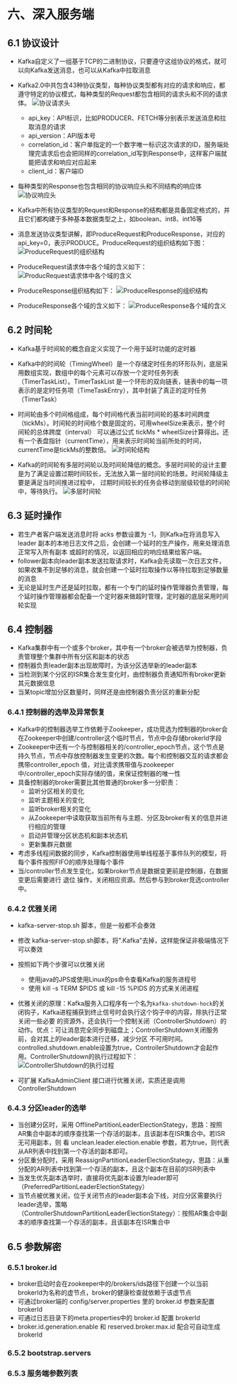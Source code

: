 # 六、深入服务端

## 6.1 协议设计

- Kafka自定义了一组基于TCP的二进制协议，只要遵守这组协议的格式，就可以向Kafka发送消息，也可以从Kafka中拉取消息
- Kafka2.0中共包含43种协议类型，每种协议类型都有对应的请求和响应，都遵守特定的协议模式，每种类型的Request都包含相同的请求头和不同的请求体。
![协议请求头](./6-1.png)
    - api_key：API标识，比如PRODUCER、FETCH等分别表示发送消息和拉取消息的请求
    - api_version：API版本号
    - correlation_id：客户单指定的一个数字唯一标识这次请求的ID，服务端处理完请求后也会把同样的correlation_id写到Response中，这样客户端就能把请求和响应对应起来
    - client_id：客户端ID
- 每种类型的Response也包含相同的协议响应头和不同结构的响应体
![协议响应头](./6-2.png)
- Kafka中所有协议类型的Request和Response的结构都是具备固定格式的，并且它们都构建于多种基本数据类型之上，如boolean、int8、int16等
- 消息发送协议类型讲解，即ProduceRequest和ProduceResponse，对应的api_key=0，表示PRODUCE。ProduceRequest的组织结构如下图：
![ProduceRequest的组织结构](./6-3.png)

- ProduceRequest请求体中各个域的含义如下：
![ProducRequest请求体中各个域的含义](./6-4.png)

- ProduceResponse组织结构如下：
![ProduceResponse的组织结构](./6-5.png)

- ProduceResponse各个域的含义如下：
![ProduceResponse各个域的含义](./6-6.png)

## 6.2 时间轮

- Kafka基于时间轮的概念自定义实现了一个用于延时功能的定时器
- Kafka中的时间轮（TimingWheel）是一个存储定时任务的环形队列，底层采用数组实现，数组中的每个元素可以存放一个定时任务列表（TimerTaskList）。TimerTaskList
是一个环形的双向链表，链表中的每一项表示的是定时任务项（TimeTaskEntry），其中封装了真正的定时任务（TimerTask）
- 时间轮由多个时间格组成，每个时间格代表当前时间轮的基本时间跨度（tickMs）。时间轮的时间格个数是固定的，可用wheelSize来表示，整个时间轮的总体跨度（interval）
可以通过公式 tickMs *  wheelSize计算得出。还有一个表盘指针（currentTime），用来表示时间轮当前所处的时间，currentTime是tickMs的整数倍。
![时间轮结构](./6-7.png)

- Kafka的时间轮有多层时间轮以及时间轮降低的概念。多层时间轮的设计主要是为了满足设置过期时间较长，无法放入第一层时间轮的场景。时间轮降级主要是满足当时间推进过程中，
过期时间较长的任务会移动到层级较低的时间轮中，等待执行。
![多层时间轮](./6-8.png)

## 6.3 延时操作

- 若生产者客户端发送消息时将 acks 参数设置为 -1，则Kafka在将消息写入 leader 副本的本地日志文件之后，会创建一个延时的生产操作，用来处理消息正常写入所有副本
或超时的情况，以返回相应的响应结果给客户端。
- follower副本向leader副本发送拉取请求时，Kafka会先读取一次日志文件，如果收集不到足够的消息，就会创建一个延时拉取操作以等待拉取到足够数量的消息
- 无论是延时生产还是延时拉取，都有一个专门的延时操作管理器负责管理，每个延时操作管理器都会配备一个定时器来做超时管理，定时器的底层采用时间轮实现

## 6.4 控制器

- Kafka集群中有一个或多个broker，其中有一个broker会被选举为控制器，负责管理整个集群中所有分区和副本的状态
- 控制器负责leader副本出现故障时，为该分区选举新的leader副本
- 当检测到某个分区的ISR集合发生变化时，由控制器负责通知所有broker更新其元数据信息
- 当某topic增加分区数量时，同样还是由控制器负责分区的重新分配

### 6.4.1 控制器的选举及异常恢复

- Kafka中的控制器选举工作依赖于Zookeeper，成功竞选为控制器的broker会在Zookeeper中创建/controller这个临时节点，节点中会存储brokerId字段
- Zookeeper中还有一个与控制器相关的/controller_epoch节点，这个节点是持久节点，节点中存放控制器发生变更的次数。每个和控制器交互的请求都会携带controller_epoch
值，对比请求携带值与zookeeper中/controller_epoch实际存储的值，来保证控制器的唯一性
- 具备控制器的broker需要比其他普通的broker多一分职责：
    - 监听分区相关的变化
    - 监听主题相关的变化
    - 监听broker相关的变化
    - 从Zookeeper中读取获取当前所有与主题、分区及broker有关的信息并进行相应的管理
    - 启动并管理分区状态机和副本状态机
    - 更新集群元数据
- 考虑多线程间数据的同步，Kafka控制器使用单线程基于事件队列的模型，将每个事件按照FIFO的顺序处理每个事件
- 当/controller节点发生变化，如果broker节点是数据变更前是控制器，在数据变更后需要进行 退位 操作，关闭相应资源。然后参与到broker竞选controller中。

### 6.4.2 优雅关闭

- kafka-server-stop.sh 脚本，但是一般都不会奏效
- 修改 kafka-server-stop.sh脚本，将"\.Kafka"去掉，这样能保证非极端情况下可以奏效
- 按照如下两个步骤可以优雅关闭
    - 使用java的JPS或使用Linux的ps命令查看Kafka的服务进程号
    - 使用 kill -s TERM $PIDS 或 kill -15 %PIDS 的方式来关闭进程
- 优雅关闭的原理：Kafka服务入口程序有一个名为`kafka-shutdown-hock`的关闭钩子，Kafka进程捕获到终止信号时会执行这个钩子中的内容，除执行正常关闭一些必要
的资源外，还会执行一个控制关闭（ControllerShutdown）的动作。优点：可让消息完全同步到磁盘上；ControllerShutdown关闭服务前，会对其上的leader副本进行迁移，减少分区
不可用时间。controlled.shutdown.enable设置为true，ControllerShutdown才会起作用。ControllerShutdown的执行过程如下：
![ControllerShutdown的执行过程](./6-9.png)

- 可扩展 KafkaAdminClient 接口进行优雅关闭，实质还是调用 ControllerShutdown

### 6.4.3 分区leader的选举

- 当创建分区时，采用 OfflinePartitionLeaderElectionStategy，思路：按照AR集合中副本的顺序查找第一个存活的副本，且该副本在ISR集合中。若ISR无可用副本，则
看 unclean.leader.election.enable 参数，若为true，则代表从AR列表中找到第一个存活的副本即可。
- 分区重分配时，采用 ReassignPartitionLeaderElectionStategy，思路：从重分配的AR列表中找到第一个存活的副本，且这个副本在目前的ISR列表中
- 当发生优先副本选举时，直接将优先副本设置为leader即可（PreferredPartitionLeaderElectionStategy）
- 当节点被优雅关闭，位于关闭节点的leader副本会下线，对应分区需要执行leader选举，策略（ControllerShutdownPartitionLeaderElectionStategy）：按照AR集合中副本的顺序查找第一个存活的副本，且该副本在ISR集合中

## 6.5 参数解密

### 6.5.1 broker.id

- broker启动时会在zookeeper中的/brokers/ids路径下创建一个以当前brokerId为名称的虚节点，broker的健康检查就依赖于该虚节点
- 可通过broker端的 config/server.properties 里的 broker.id 参数来配置 brokerId
- 可通过日志目录下的meta.properties中的 broker.id 配置 brokerId
- broker.id.generation.enable 和 reserved.broker.max.id 配合可自动生成 brokerId

### 6.5.2 bootstrap.servers

### 6.5.3 服务端参数列表



